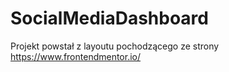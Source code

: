 # SocialMediaDashboard
Projekt powstał z layoutu pochodzącego ze strony https://www.frontendmentor.io/ 
